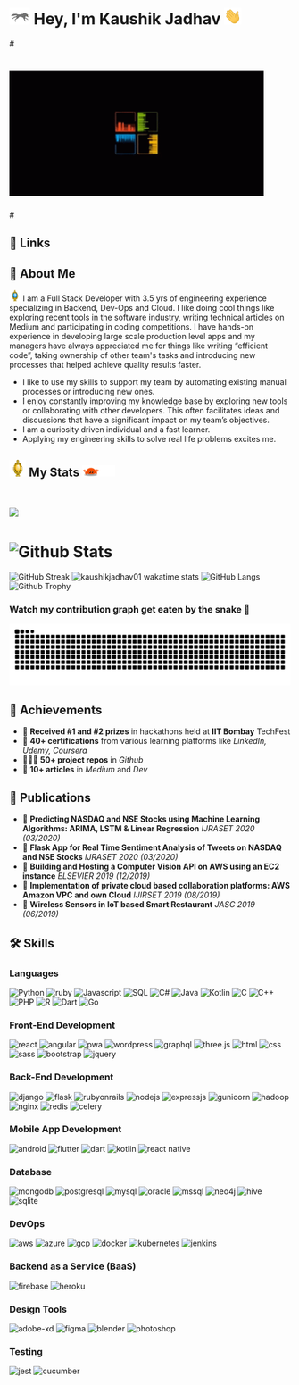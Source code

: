 

# <img src="animated/fox.gif" height="30" /> Hey, I'm Kaushik Jadhav <img src="animated/hands.gif" height="30" />

#<p align="center">
#  <img src="animated/companies.gif" height="225px" /> 
#</p>

## 🔗 Links



## 🚀 About Me

<img src="animated/light_1.gif" height="20px" />  I am a Full Stack Developer with 3.5 yrs of engineering experience specializing in Backend, Dev-Ops and Cloud. I like doing cool things like exploring recent tools in the software industry, writing technical articles on Medium and participating in coding competitions. I have hands-on experience in developing large scale production level apps and my managers have always appreciated me for things like writing “efficient code”, taking ownership of other team's tasks and introducing new processes that helped achieve quality results faster.

<ul>
<li/>I like to use my skills to support my team by automating existing manual processes or introducing new ones.</li>
<li/>I enjoy constantly improving my knowledge base by exploring new tools or collaborating with other developers. This often facilitates ideas and discussions that have a significant impact on my team’s objectives.</li>
<li/>I am a curiosity driven individual and a fast learner.</li>
<li/>Applying my engineering skills to solve real life problems excites me.</li>
</ul>

## <img src="animated/light_5.gif" height="30px" /> My Stats <img src="animated/loading.gif" height="20px" />
# <img src="animated/skyline.gif" width="700">

# ![Github Stats](https://github-readme-stats.vercel.app/api?username=kaushikjadhav01&show_icons=true&hide_border=false&theme=jolly&count_private=true&include_all_commits=true)
![GitHub Streak](http://github-readme-streak-stats.herokuapp.com?user=kaushikjadhav01&theme=jolly&date_format=j%20M%5B%20Y%5D)
![kaushikjadhav01 wakatime stats](https://github-readme-stats.vercel.app/api/wakatime?username=codemaker2015&layout=compact&theme=blue-green)
![GitHub Langs](https://github-readme-stats.vercel.app/api/top-langs/?username=kaushikjadhav01&show_icons=true&hide_border=false&theme=jolly&count_private=true&include_all_commits=true&layout=compact)
![Github Trophy](https://github-trophies.vercel.app/?username=kaushikjadhav01&theme=discord)

### Watch my contribution graph get eaten by the snake 🐍

<!-- platane/snk works, it just puts it on a new branch -->
![kaushikjadhav01 snake gif](https://raw.githubusercontent.com/kaushikjadhav01/kaushikjadhav01/output/github-contribution-grid-snake.svg)

## 🏅 Achievements

-    🥇 **Received #1 and #2 prizes** in hackathons held at **IIT Bombay** TechFest
-    📜 **40+ certifications** from various learning platforms like _LinkedIn, Udemy, Coursera_
-    👩🏼‍💻 **50+ project repos** in _Github_
-    📝 **10+ articles** in _Medium_ and _Dev_

## 📕 Publications

-    📰 **Predicting NASDAQ and NSE Stocks using Machine Learning Algorithms: ARIMA, LSTM & Linear Regression**
_IJRASET 2020 (03/2020)_
-    📰 **Flask App for Real Time Sentiment Analysis of Tweets on NASDAQ and NSE Stocks**
_IJRASET 2020 (03/2020)_
-    📰 **Building and Hosting a Computer Vision API on AWS using an EC2 instance**
_ELSEVIER 2019 (12/2019)_
-    📰 **Implementation of private cloud based collaboration platforms: AWS Amazon VPC and own Cloud**
_IJIRSET 2019 (08/2019)_
-    📰 **Wireless Sensors in IoT based Smart Restaurant**
_JASC 2019 (06/2019)_

## 🛠️ Skills

### Languages

![Python](https://img.shields.io/badge/Python-3776AB?style=for-the-badge&logo=python&logoColor=white)
![ruby](https://img.shields.io/badge/Ruby-A10E3B?style=for-the-badge&logo=ruby&logoColor=white)
![Javascript](https://img.shields.io/badge/JavaScript-323330?style=for-the-badge&logo=javascript&logoColor=F7DF1E)
![SQL](https://img.shields.io/badge/sql-62B962?style=for-the-badge&logo=sql&logoColor=white)
![C#](https://img.shields.io/badge/C%23-035375?style=for-the-badge&logo=C%20sharp&logoColor=white)
![Java](https://img.shields.io/badge/Java-5BA8C9?style=for-the-badge&logo=java&logoColor=white)
![Kotlin](https://img.shields.io/badge/Kotlin-851773?style=for-the-badge&logo=kotlin&logoColor=white)
![C](https://img.shields.io/badge/C-317823?style=for-the-badge&logo=C%20&logoColor=white)
![C++](https://img.shields.io/badge/C++-114836?style=for-the-badge&logo=c++&logoColor=white)
![PHP](https://img.shields.io/badge/Php-A10E3B?style=for-the-badge&logo=php&logoColor=white)
![R](https://img.shields.io/badge/R-789CAB?style=for-the-badge&logo=r&logoColor=white)
![Dart](https://img.shields.io/badge/Dart-28B6F6?style=for-the-badge&logo=dart&logoColor=white)
![Go](https://img.shields.io/badge/Go-DD861F?style=for-the-badge&logo=go&logoColor=white)

### Front-End Development

![react](https://img.shields.io/badge/React-20232A?style=for-the-badge&logo=react&logoColor=61DAFB)
![angular](https://img.shields.io/badge/Angular-593D88?style=for-the-badge&logo=angular&logoColor=white)
![pwa](https://img.shields.io/badge/Progressive_Web_App-4285F4?style=for-the-badge&logo=googlechrome&logoColor=white)
![wordpress](https://img.shields.io/badge/Wordpress-000000?style=for-the-badge&logo=wordpress&logoColor=FFFFFF)
![graphql](https://img.shields.io/badge/GraphQL-E434AA?style=for-the-badge&logo=graphql&logoColor=white)
![three.js](https://img.shields.io/badge/Three.js-000000?style=for-the-badge&logo=three.js&logoColor=white)
![html](https://img.shields.io/badge/HTML5-E34F26?style=for-the-badge&logo=html5&logoColor=white)
![css](https://img.shields.io/badge/CSS3-1572B6?style=for-the-badge&logo=css3&logoColor=white)
![sass](https://img.shields.io/badge/SASS-CC6699?style=for-the-badge&logo=sass&logoColor=white)
![bootstrap](https://img.shields.io/badge/Bootstrap-563D7C?style=for-the-badge&logo=bootstrap&logoColor=white)
![jquery](https://img.shields.io/badge/jQuery-0769AD?style=for-the-badge&logo=jquery&logoColor=white)

### Back-End Development

![django](https://img.shields.io/badge/Django-20232A?style=for-the-badge&logo=django&logoColor=white)
![flask](https://img.shields.io/badge/Flask-4EA94B?style=for-the-badge&logo=flask&logoColor=white)
![rubyonrails](https://img.shields.io/badge/Ruby_on_Rails-A10E3B?style=for-the-badge&logo=rubyonrails&logoColor=white)
![nodejs](https://img.shields.io/badge/Node.js-43853D?style=for-the-badge&logo=node.js&logoColor=white)
![expressjs](https://img.shields.io/badge/Express.js-20232A?style=for-the-badge&logo=express&logoColor=white)
![gunicorn](https://img.shields.io/badge/Gunicorn-ff3399?style=for-the-badge&logo=graphql&logoColor=white)
![hadoop](https://img.shields.io/badge/Hadoop-cc9900?style=for-the-badge&logo=hadoop&logoColor=white)
![nginx](https://img.shields.io/badge/Nginx-009900?style=for-the-badge&logo=nginx&logoColor=white)
![redis](https://img.shields.io/badge/Redis-cc0000?style=for-the-badge&logo=redis&logoColor=white)
![celery](https://img.shields.io/badge/Celery-66ff66?style=for-the-badge&logo=celery&logoColor=white)

### Mobile App Development

![android](https://img.shields.io/badge/Android-66ff66?style=for-the-badge&logo=android&logoColor=white)
![flutter](https://img.shields.io/badge/Flutter-28B6F6?style=for-the-badge&logo=flutter&logoColor=white)
![dart](https://img.shields.io/badge/Dart-3366cc?style=for-the-badge&logo=dart&logoColor=white)
![kotlin](https://img.shields.io/badge/Kotlin-cc0000?style=for-the-badge&logo=kotlin&logoColor=white)
![react native](https://img.shields.io/badge/React%20Native-2C2E3B?style=for-the-badge&logo=react&logoColor=white)

### Database

![mongodb](https://img.shields.io/badge/MongoDB-4EA94B?style=for-the-badge&logo=mongodb&logoColor=white)
![postgresql](https://img.shields.io/badge/PostgreSQL-316192?style=for-the-badge&logo=postgresql&logoColor=white)
![mysql](https://img.shields.io/badge/MySQL-cc6600?style=for-the-badge&logo=mysql&logoColor=white)
![oracle](https://img.shields.io/badge/Oracle-990000?style=for-the-badge&logo=oracle&logoColor=white)
![mssql](https://img.shields.io/badge/MS_SQL-999966?style=for-the-badge&logo=microsoft-sql-server&logoColor=white)
![neo4j](https://img.shields.io/badge/Neo4j-1BACEE?style=for-the-badge&logo=neo4j&logoColor=white)
![hive](https://img.shields.io/badge/Hive-cc9900?style=for-the-badge&logo=hive&logoColor=white)
![sqlite](https://img.shields.io/badge/SQLite-0099ff?style=for-the-badge&logo=sqlite&logoColor=white)

### DevOps

![aws](https://img.shields.io/badge/AWS-232F3E?style=for-the-badge&logo=amazon-aws&logoColor=white)
![azure](https://img.shields.io/badge/Azure-0089D6?style=for-the-badge&logo=microsoft-azure&logoColor=white)
![gcp](https://img.shields.io/badge/GCP-4285F4?style=for-the-badge&logo=google-cloud&logoColor=whit)
![docker](https://img.shields.io/badge/Docker-006699?style=for-the-badge&logo=docker&logoColor=white)
![kubernetes](https://img.shields.io/badge/Kubernetes-0066cc?style=for-the-badge&logo=kubernetes&logoColor=white)
![jenkins](https://img.shields.io/badge/Jenkins-cc6600?style=for-the-badge&logo=jenkins&logoColor=white)

### Backend as a Service (BaaS)

![firebase](https://img.shields.io/badge/Firebase-ffaa00?style=for-the-badge&logo=Firebase&logoColor=white)
![heroku](https://img.shields.io/badge/Heroku-430098?style=for-the-badge&logo=heroku&logoColor=white)

### Design Tools

![adobe-xd](https://img.shields.io/badge/adobe_xd-470137?style=for-the-badge&logo=adobe-xd&logoColor=white)
![figma](https://img.shields.io/badge/figma-000000?style=for-the-badge&logo=figma&logoColor=white)
![blender](https://img.shields.io/badge/Blender-ff9900?style=for-the-badge&logo=blender&logoColor=white)
![photoshop](https://img.shields.io/badge/Photoshop-3366cc?style=for-the-badge&logo=adobe%20photoshop&logoColor=white)

### Testing

![jest](https://img.shields.io/badge/Jest-C21325?style=for-the-badge&logo=jest&logoColor=white)
![cucumber](https://img.shields.io/badge/Cucmber-4EA94B?style=for-the-badge&logo=cucumber&logoColor=white)
